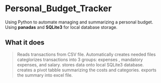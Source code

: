 # Personal_Budget_Tracker
Using Python to automate managing and summarizing a personal budget. Using **panadas** and **SQLite3** for local database storage.

## What it does
> Reads transactions from CSV file.
> Automatically creates needed files
> categlorizes transactions into 3 groups: expenses , mandatory expenses, and salary.
> stores data onto local SQLite3 database.
> creates a pivot tabble summarizing the costs and categories.
> exports the summary into excel file.

